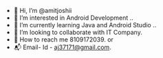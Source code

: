 - 👋 Hi, I’m @amitjoshii
- 👀 I’m interested in Android Development ..
- 🌱 I’m currently learning Java and Android Studio ..
- 💞️ I’m looking to collaborate with IT Company.
- 📲 How to reach me 8109172039.
                or
- 📬 Email- Id - aj37171@gmail.com.
<!---
amitjoshii/amitjoshii is a ✨ special ✨ repository because its `README.md` (this file) appears on your GitHub profile.
You can click the Preview link to take a look at your changes.
--->
